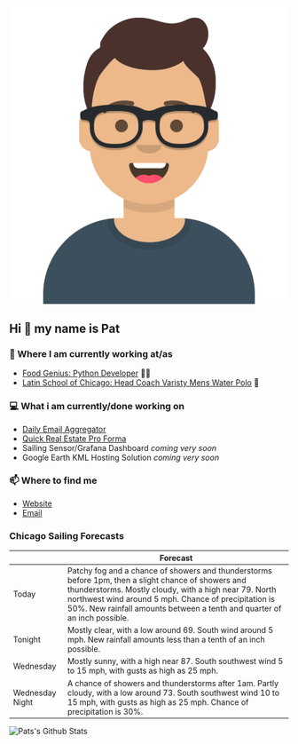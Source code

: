 [![Social banner for p-j-falconer](https://raw.githubusercontent.com/P-J-FALCONER/P-J-FALCONER/master/assets/avataaars.svg)](https://patfalconer.com/)
## Hi :wave: my name is Pat

### 💼 Where I am currently working at/as
- [Food Genius: Python Developer](https://getfoodgenius.com/) 🍔🐍
- [Latin School of Chicago: Head Coach Varisty Mens Water Polo](https://www.latinschool.org/) 🤽


### 💻 What i am currently/done working on
 - [Daily Email Aggregator](https://github.com/P-J-FALCONER/dott_daily_mail)
 - [Quick Real Estate Pro Forma](https://github.com/P-J-FALCONER/henry)
 - Sailing Sensor/Grafana Dashboard *coming very soon*
 - Google Earth KML Hosting Solution *coming very soon*

### 📫 Where to find me
 - [Website](https://patfalconer.com/)
 - [Email](mailto:patrick.j.falconer@gmail.com)


### Chicago Sailing Forecasts
|   | Forecast  |
|---|---|
| Today | Patchy fog and a chance of showers and thunderstorms before 1pm, then a slight chance of showers and thunderstorms. Mostly cloudy, with a high near 79. North northwest wind around 5 mph. Chance of precipitation is 50%. New rainfall amounts between a tenth and quarter of an inch possible. |
| Tonight | Mostly clear, with a low around 69. South wind around 5 mph. New rainfall amounts less than a tenth of an inch possible. |
| Wednesday | Mostly sunny, with a high near 87. South southwest wind 5 to 15 mph, with gusts as high as 25 mph. |
| Wednesday Night | A chance of showers and thunderstorms after 1am. Partly cloudy, with a low around 73. South southwest wind 10 to 15 mph, with gusts as high as 25 mph. Chance of precipitation is 30%. |

![Pats's Github Stats](https://github-readme-stats.vercel.app/api?username=p-j-falconer&show_icons=true&theme=radical)
